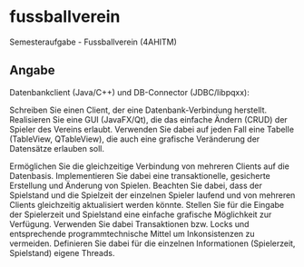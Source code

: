 # fussballverein
Semesteraufgabe - Fussballverein (4AHITM)

## Angabe

Datenbankclient (Java/C++) und DB-Connector (JDBC/libpqxx):

Schreiben Sie einen Client, der eine Datenbank-Verbindung herstellt. Realisieren Sie eine GUI (JavaFX/Qt), die das einfache Ändern (CRUD) der Spieler des Vereins erlaubt. Verwenden Sie dabei auf jeden Fall eine Tabelle (TableView, QTableView), die auch eine grafische Veränderung der Datensätze erlauben soll.

Ermöglichen Sie die gleichzeitige Verbindung von mehreren Clients auf die Datenbasis. Implementieren Sie dabei eine transaktionelle, gesicherte Erstellung und Änderung von Spielen. Beachten Sie dabei, dass der Spielstand und die Spielzeit der einzelnen Spieler laufend und von mehreren Clients gleichzeitig aktualisiert werden könnte. Stellen Sie für die Eingabe der Spielerzeit und Spielstand eine einfache grafische Möglichkeit zur Verfügung. Verwenden Sie dabei Transaktionen bzw. Locks und entsprechende programmtechnische Mittel um Inkonsistenzen zu vermeiden. Definieren Sie dabei für die einzelnen Informationen (Spielerzeit, Spielstand) eigene Threads.
